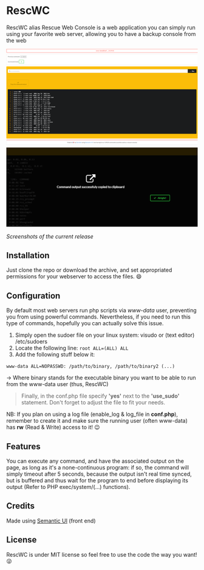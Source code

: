 # RescWC
RescWC alias Rescue Web Console is a web application you can simply run using your favorite web server, allowing you to have a backup console from the web

![alt tag](https://github.com/Darlelet/RescWC/blob/master/img/demo.png)
![alt tag](https://github.com/Darlelet/RescWC/blob/master/img/clipboard.png)

*Screenshots of the current release*

## Installation
Just clone the repo or download the archive, and set appropriated permissions for your webserver to access the files. :smile:

## Configuration
By default most web servers run php scripts via *www-data* user, preventing you from using powerful commands.
Nevertheless, if you need to run this type of commands, hopefully you can actually solve this issue.

1. Simply open the sudoer file on your linux system: visudo or (text editor) /etc/sudoers
2. Locate the following line: ```root ALL=(ALL) ALL```
3. Add the following stuff below it: 

```
www-data ALL=NOPASSWD: /path/to/binary, /path/to/binary2 (...)
```

-> Where binary stands for the executable binary you want to be able to run from the www-data user (thus, RescWC)


> Finally, in the conf.php file specify **'yes'** next to the **'use_sudo'** statement. Don't forget to adjust the file to fit your needs.

NB: If you plan on using a log file (enable_log & log_file in **conf.php**), remember to create it and make sure the running user (often www-data) has **rw** (Read & Write) access to it! :wink:

## Features
You can execute any command, and have the associated output on the page, as long as it's a none-continuous program: if so, the command will simply timeout after 5 seconds, because the output isn't real time synced, but is buffered and thus wait for the program to end before displaying its output (Refer to PHP exec/system/(...) functions).

## Credits
Made using <a href="http://semantic-ui.com">Semantic UI</a> (front end)

## License
RescWC is under MIT license so feel free to use the code the way you want! :stuck_out_tongue_winking_eye:
